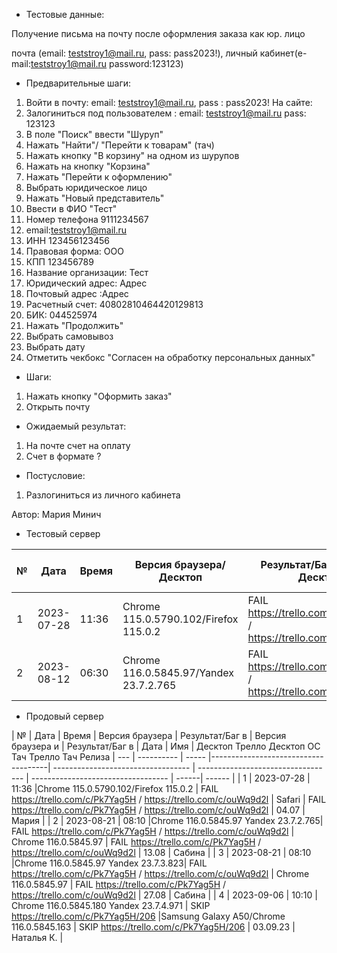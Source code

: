 * Тестовые данные:

Получение письма на почту после оформления заказа как юр. лицо

почта (email: teststroy1@mail.ru, pass:  pass2023!),
личный кабинет(e-mail:teststroy1@mail.ru password:123123)

* Предварительные шаги:
1. Войти в почту: email: teststroy1@mail.ru, pass : pass2023!
На сайте:
2. Залогиниться под пользователем : 
email: teststroy1@mail.ru
pass: 123123
3. В поле "Поиск" ввести "Шуруп"
4. Нажать "Найти"/ "Перейти к товарам" (тач)
5. Нажать кнопку "В корзину" на одном из шурупов
6. Нажать на кнопку "Корзина"
7. Нажать "Перейти к оформлению"
8. Выбрать юридическое лицо
9. Нажать "Новый представитель"
10. Ввести в ФИО "Тест"
11. Номер телефона 9111234567
12. email:teststroy1@mail.ru
13. ИНН 123456123456
14. Правовая форма: ООО
15. КПП 123456789
16. Название организации: Тест
17. Юридический адрес: Адрес
18. Почтовый адрес :Адрес
19. Расчетный счет: 40802810464420129813
20. БИК: 044525974
21. Нажать "Продолжить"
22. Выбрать самовывоз
23. Выбрать дату
24. Отметить чекбокс "Согласен на обработку персональных данных"

* Шаги:
1. Нажать кнопку "Оформить заказ"
2. Открыть почту


* Ожидаемый результат:
1. На почте счет на оплату
2. Счет в формате ?

* Постусловие:
1. Разлогиниться из личного кабинета


Автор: Мария Минич

* Тестовый сервер 


|  №  | Дата       | Время |           Версия браузера/Десктоп          |        Результат/Баг в Трелло Десктоп    |             Версия браузера и ОС Тач      |           Результат/Баг в Трелло Тач          |  Дата Релиза  |  Имя   |
| --- | ---------- | ----- |-------------------------------------| ---------------------------------- | ---------------------------------- | ---------------------------------- | ------| ------  |
| 1   | 2023-07-28 | 11:36 |Chrome 115.0.5790.102/Firefox 115.0.2 | FAIL https://trello.com/c/Pk7Yag5H / https://trello.com/c/ouWq9d2l | Safari                            | FAIL https://trello.com/c/Pk7Yag5H / https://trello.com/c/ouWq9d2l | 04.07 | Мария  |
| 2   | 2023-08-12 | 06:30 |Chrome 116.0.5845.97/Yandex 23.7.2.765| FAIL https://trello.com/c/Pk7Yag5H / https://trello.com/c/ouWq9d2l | Chrome 116.0.5845.97               | FAIL https://trello.com/c/Pk7Yag5H / https://trello.com/c/ouWq9d2l | 13.08 | Сабина  |


* Продовый сервер


|  №  | Дата       | Время |           Версия браузера           |        Результат/Баг в            |             Версия браузера и       |           Результат/Баг в          |  Дата  |  Имя   |
								          Десктоп		                   Трелло Десктоп		                        ОС Тач			                  Трелло Тач	          Релиза
| --- | ---------- | ----- |-------------------------------------| ---------------------------------- | ---------------------------------- | ---------------------------------- | ------| ------  |
| 1   | 2023-07-28 | 11:36 |Chrome 115.0.5790.102/Firefox 115.0.2 | FAIL https://trello.com/c/Pk7Yag5H / https://trello.com/c/ouWq9d2l | Safari                            | FAIL https://trello.com/c/Pk7Yag5H / https://trello.com/c/ouWq9d2l | 04.07 | Мария  |
| 2   | 2023-08-21 | 08:10 |Chrome 116.0.5845.97 Yandex 23.7.2.765| FAIL https://trello.com/c/Pk7Yag5H / https://trello.com/c/ouWq9d2l | Chrome 116.0.5845.97               | FAIL https://trello.com/c/Pk7Yag5H / https://trello.com/c/ouWq9d2l | 13.08 | Сабина  |
| 3   | 2023-08-21 | 08:10 |Chrome 116.0.5845.97 Yandex 23.7.3.823| FAIL https://trello.com/c/Pk7Yag5H / https://trello.com/c/ouWq9d2l | Chrome 116.0.5845.97               | FAIL https://trello.com/c/Pk7Yag5H / https://trello.com/c/ouWq9d2l | 27.08 | Сабина  |
| 4   | 2023-09-06 | 10:10 | Chrome 116.0.5845.180 Yandex 23.7.4.971 | SKIP https://trello.com/c/Pk7Yag5H/206 |Samsung Galaxy A50/Chrome 116.0.5845.163  | SKIP https://trello.com/c/Pk7Yag5H/206 | 03.09.23 | Наталья К. |
